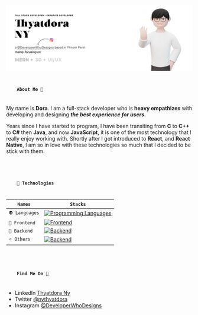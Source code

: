 <img src="./static/github-hero.png"/>

<br>

<h4>
  <code>
    About Me 👋
  </code>
</h4>

My name is **Dora**. I am a full-stack developer who is **heavy empathizes**
with developing and designing **_the best experience for users_**.

Years since I have started to program, I have been transiting from **C** to
**C++** to **C#** then **Java**, and now **JavaScript**, it is one of the most
technology that I really enjoy working with. Shortly after I got introduced to
**React**, and **React Native**, I am so in love with these technologies so much
that I decided to be stick with them.

<br/>

<h4>
  <code>
    🚀 Technologies
  </code>
</h4>

| ```Names``` | ```Stacks```  |
|---|---|
| ```👽 Languages```  | [![Programming Languages](https://skillicons.dev/icons?i=c,cpp,ts,js,wasm&theme=light)](https://skillicons.dev) |
| ```💅 Frontend``` | [![Frontend](https://skillicons.dev/icons?i=react,next,vue,gatsby,tailwind&theme=light)](https://skillicons.dev)  |
| ```🧠 Backend``` | [![Backend](https://skillicons.dev/icons?i=nodejs,java,prisma,postgres,redis&theme=light)](https://skillicons.dev) |
| ```⭐️ Others``` | [![Backend](https://skillicons.dev/icons?i=git,bash,vim,vscode,figma&theme=light)](https://skillicons.dev) |

<br/>

<h4>
  <code>
    Find Me On 🥷
  </code>
</h4>

- LinkedIn <a href="https://www.linkedin.com/in/nythyatdora">Thyatdora Ny</a>
- Twitter <a href="https://www.twitter.com/nythyatdora">@nythyatdora</a>
- Instagram
  <a href="https://www.instagram.com/developerwhodesigns">@DeveloperWhoDesigns</a>
